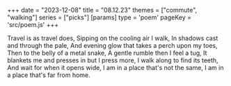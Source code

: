 +++
date = "2023-12-08"
title = "08.12.23"
themes = ["commute", "walking"]
series = ["picks"]
[params]
  type = 'poem'
  pageKey = 'src/poem.js'
+++

Travel is as travel does,
Sipping on the cooling air I walk,
In shadows cast and through the pale,
And evening glow that takes a perch upon my toes,
Then to the belly of a metal snake,
A gentle rumble then I feel a tug,
It blankets me and presses in but I press more,
I walk along to find its teeth,
And wait for when it opens wide,
I am in a place that's not the same,
I am in a place that's far from home.
